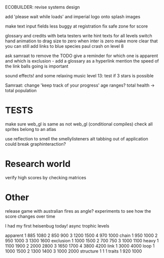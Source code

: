 ECOBUILDER:
revise systems design

add 'please wait while loads' and imperial logo onto splash images

make text input fields less buggy at registration
fix safe zone for score

glossary and credits with beta testers
write hint texts for all levels
switch hand animation to drag size to zero when inter is zero
make more clear that you can still add links to blue species
paul crash on level 8

ask samraat to remove the TODO
give a reminder for which one is apparent and which is exclusion - add a glossary as a hyperlink
mention the speed of the link balls going is important

sound effects! and some relaxing music
level 13: test if 3 stars is possible

Samraat:
change 'keep track of your progress'
age ranges?
total health -> total population


# TESTS
make sure web_gl is same as not web_gl (conditional compiles)
check all sprites belong to an atlas

use reflection to smell the smellylisteners
alt tabbing out of application could break graphinteraction?

# Research world
verify high scores by checking matrices

# Other
release game with australian fires as angle?
experiments to see how the score changes over time

I had my first heisenbug today! async trophic levels




apparent
1 885 1080
2 850 900
3 1200 1500
4 970 1000
chain
1 950 1000
2 950 1000
3 1300 1600
exclusion
1 1000 1500
2 700 750
3 1000 1100
heavy
1 1100 1900
2 2000 2800
3 1650 1700
4 3800 4200
link
1 3000 4000
loop
1 1000 1500
2 1300 1400
3 1000 2000
structure
1 1 1
traits
1 920 1000
